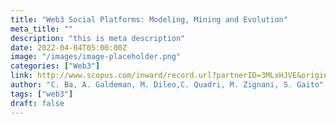 ```yaml
---
title: "Web3 Social Platforms: Modeling, Mining and Evolution"
meta_title: ""
description: "this is meta description"
date: 2022-04-04T05:00:00Z
image: "/images/image-placeholder.png"
categories: ["Web3"]
link: http://www.scopus.com/inward/record.url?partnerID=3MLxHJVE&origin=inward&eid=2-s2.0-85148602545
author: "C. Ba, A. Galdeman, M. Dileo,C. Quadri, M. Zignani, S. Gaito"
tags: ["web3"]
draft: false
---
```

